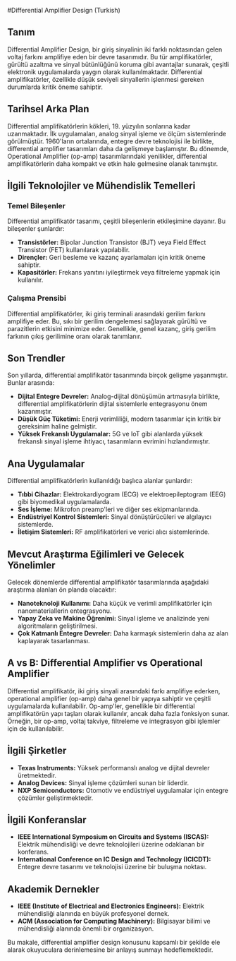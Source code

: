 #Differential Amplifier Design (Turkish)

## Tanım

Differential Amplifier Design, bir giriş sinyalinin iki farklı noktasından gelen voltaj farkını amplifiye eden bir devre tasarımıdır. Bu tür amplifikatörler, gürültü azaltma ve sinyal bütünlüğünü koruma gibi avantajlar sunarak, çeşitli elektronik uygulamalarda yaygın olarak kullanılmaktadır. Differential amplifikatörler, özellikle düşük seviyeli sinyallerin işlenmesi gereken durumlarda kritik öneme sahiptir.

## Tarihsel Arka Plan

Differential amplifikatörlerin kökleri, 19. yüzyılın sonlarına kadar uzanmaktadır. İlk uygulamaları, analog sinyal işleme ve ölçüm sistemlerinde görülmüştür. 1960'ların ortalarında, entegre devre teknolojisi ile birlikte, differential amplifier tasarımları daha da gelişmeye başlamıştır. Bu dönemde, Operational Amplifier (op-amp) tasarımlarındaki yenilikler, differential amplifikatörlerin daha kompakt ve etkin hale gelmesine olanak tanımıştır.

## İlgili Teknolojiler ve Mühendislik Temelleri

### Temel Bileşenler

Differential amplifikatör tasarımı, çeşitli bileşenlerin etkileşimine dayanır. Bu bileşenler şunlardır:

- **Transistörler:** Bipolar Junction Transistor (BJT) veya Field Effect Transistor (FET) kullanılarak yapılabilir.
- **Dirençler:** Geri besleme ve kazanç ayarlamaları için kritik öneme sahiptir.
- **Kapasitörler:** Frekans yanıtını iyileştirmek veya filtreleme yapmak için kullanılır.

### Çalışma Prensibi

Differential amplifikatörler, iki giriş terminali arasındaki gerilim farkını amplifiye eder. Bu, sıkı bir gerilim dengelemesi sağlayarak gürültü ve parazitlerin etkisini minimize eder. Genellikle, genel kazanç, giriş gerilim farkının çıkış gerilimine oranı olarak tanımlanır.

## Son Trendler

Son yıllarda, differential amplifikatör tasarımında birçok gelişme yaşanmıştır. Bunlar arasında:

- **Dijital Entegre Devreler:** Analog-dijital dönüşümün artmasıyla birlikte, differential amplifikatörlerin dijital sistemlerle entegrasyonu önem kazanmıştır.
- **Düşük Güç Tüketimi:** Enerji verimliliği, modern tasarımlar için kritik bir gereksinim haline gelmiştir.
- **Yüksek Frekanslı Uygulamalar:** 5G ve IoT gibi alanlarda yüksek frekanslı sinyal işleme ihtiyacı, tasarımların evrimini hızlandırmıştır.

## Ana Uygulamalar

Differential amplifikatörlerin kullanıldığı başlıca alanlar şunlardır:

- **Tıbbi Cihazlar:** Elektrokardiyogram (ECG) ve elektroepileptogram (EEG) gibi biyomedikal uygulamalarda.
- **Ses İşleme:** Mikrofon preamp'leri ve diğer ses ekipmanlarında.
- **Endüstriyel Kontrol Sistemleri:** Sinyal dönüştürücüleri ve algılayıcı sistemlerde.
- **İletişim Sistemleri:** RF amplifikatörleri ve verici alıcı sistemlerinde.

## Mevcut Araştırma Eğilimleri ve Gelecek Yönelimler

Gelecek dönemlerde differential amplifikatör tasarımlarında aşağıdaki araştırma alanları ön planda olacaktır:

- **Nanoteknoloji Kullanımı:** Daha küçük ve verimli amplifikatörler için nanomateriallerin entegrasyonu.
- **Yapay Zeka ve Makine Öğrenimi:** Sinyal işleme ve analizinde yeni algoritmaların geliştirilmesi.
- **Çok Katmanlı Entegre Devreler:** Daha karmaşık sistemlerin daha az alan kaplayarak tasarlanması.

## A vs B: Differential Amplifier vs Operational Amplifier

Differential amplifikatör, iki giriş sinyali arasındaki farkı amplifiye ederken, operational amplifier (op-amp) daha genel bir yapıya sahiptir ve çeşitli uygulamalarda kullanılabilir. Op-amp'ler, genellikle bir differential amplifikatörün yapı taşları olarak kullanılır, ancak daha fazla fonksiyon sunar. Örneğin, bir op-amp, voltaj takviye, filtreleme ve integrasyon gibi işlemler için de kullanılabilir.

## İlgili Şirketler

- **Texas Instruments:** Yüksek performanslı analog ve dijital devreler üretmektedir.
- **Analog Devices:** Sinyal işleme çözümleri sunan bir liderdir.
- **NXP Semiconductors:** Otomotiv ve endüstriyel uygulamalar için entegre çözümler geliştirmektedir.

## İlgili Konferanslar

- **IEEE International Symposium on Circuits and Systems (ISCAS):** Elektrik mühendisliği ve devre teknolojileri üzerine odaklanan bir konferans.
- **International Conference on IC Design and Technology (ICICDT):** Entegre devre tasarımı ve teknolojisi üzerine bir buluşma noktası.

## Akademik Dernekler

- **IEEE (Institute of Electrical and Electronics Engineers):** Elektrik mühendisliği alanında en büyük profesyonel dernek.
- **ACM (Association for Computing Machinery):** Bilgisayar bilimi ve mühendisliği alanında önemli bir organizasyon. 

Bu makale, differential amplifier design konusunu kapsamlı bir şekilde ele alarak okuyuculara derinlemesine bir anlayış sunmayı hedeflemektedir.